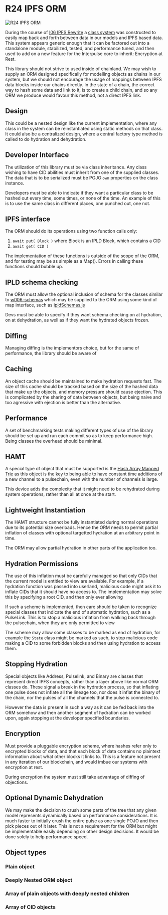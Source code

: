 # R24 IPFS ORM

![R24 IPFS ORM](/nfts/R24.png)

During the course of [I06 IPFS Rewrite] a [class system](https://github.com/dreamcatcher-tech/dreamcatcher-stack/blob/46847ac461a0c49b7a9218ee5627cd4581f11ca8/pkg/interblock/src/w008-ipld/Crush%20System.md) was constructed to easily map back and forth between data in our models and IPFS based data. This system appears generic enough that it can be factored out into a standalone module, stabilized, tested, and performance tuned, and then used to add on a new feature for the Interpulse core to inherit: Encryption at Rest.

This library should not strive to used inside of chainland. We may wish to supply an ORM designed specifically for modelling objects as chains in our system, but we should not encourage the usage of mappings between IPFS data blocks inside our chains directly. In the state of a chain, the correct way to hash some data and link to it, is to create a child chain, and so any ORM we produce would favour this method, not a direct IPFS link.

## Design

This could be a nested design like the current implementation, where any class in the system can be reinstantiated using static methods on that class. It could also be a centralized design, where a central factory type method is called to do hydration and dehydration.

## Developer Interface

The utilization of this library must be via class inheritance. Any class wishing to have CID abilities must inherit from one of the supplied classes. The data that is to be serialized must be POJO `own` properties on the class instance.

Developers must be able to indicate if they want a particular class to be hashed out every time, some times, or none of the time. An example of this is to use the same class in different places, one punched out, one not.

## IPFS interface

The ORM should do its operations using two function calls only:

1. `await put( Block )` where Block is an IPLD Block, which contains a CID
1. `await get( CID )`

The implementation of these functions is outside of the scope of the ORM, and for testing may be as simple as a Map(). Errors in calling these functions should bubble up.

## IPLD schema checking

The ORM must allow the optional inclusion of schema for the classes similar to [w006-schemas](https://github.com/dreamcatcher-tech/dreamcatcher-stack/blob/46847ac461a0c49b7a9218ee5627cd4581f11ca8/pkg/interblock/src/w006-schemas/IpldSchemas.md) which may be supplied to the ORM using some kind of map interface, such as [ipldSchemas.js](https://github.com/dreamcatcher-tech/dreamcatcher-stack/blob/46847ac461a0c49b7a9218ee5627cd4581f11ca8/pkg/interblock/src/w006-schemas/ipldSchemas.js)

Devs must be able to specify if they want schema checking on at hydration, on at dehydration, as well as if they want the hydrated objects frozen.

## Diffing

Managing diffing is the implementors choice, but for the same of performance, the library should be aware of

## Caching

An object cache should be maintained to make hydration requests fast. The size of this cache should be tracked based on the size of the hashed data that make up the objects, and memory pressure should cause ejection. This is complicated by the sharing of data between objects, but being naive and too agressive with ejection is better than the alternative.

## Performance

A set of benchmarking tests making different types of use of the library should be set up and run each commit so as to keep performance high. Being classes the overhead should be minimal.

## HAMT

A special type of object that must be supported is the [Hash Array Mapped Trie](https://github.com/dreamcatcher-tech/dreamcatcher-stack/blob/46847ac461a0c49b7a9218ee5627cd4581f11ca8/pkg/interblock/src/w008-ipld/src/Hamt.js) as this object is the key to being able to have constant time additions of a new channel to a pulsechain, even with the number of channels is large.

This device adds the complexity that it might need to be rehydrated during system operations, rather than all at once at the start.

## Lightweight Instantiation

The HAMT structure cannot be fully instantiated during normal operations due to its potential size overloads. Hence the ORM needs to permit partial inflation of classes with optional targetted hydration at an arbitrary point in time.

The ORM may allow partial hydration in other parts of the application too.

## Hydration Permissions

The use of this inflation must be carefully managed so that only CIDs that the current model is entitled to view are available. For example, if a hydration function was passed into userland, malicious code might ask it to inflate CIDs that it should have no access to. The implementation may solve this by specifying a root CID, and then only ever allowing

If such a scheme is implemented, then care should be taken to recognize special classes that indicate the end of automatic hydration, such as a PulseLink. This is to stop a malicious inflation from walking back through the pulsechain, when they are only permitted to view

The scheme may allow some classes to be marked as end of hydration, for example the `State` class might be marked as such, to stop malicious code making a CID to some forbidden blocks and then using hydration to access them.

## Stopping Hydration

Special objects like Address, Pulselink, and Binary are classes that represent direct IPFS concepts, rather than a layer above like normal ORM classes do. These signal a break in the hydration process, so that inflating one pulse does not inflate all the lineage too, nor does it inflat the binary of the chain, nor the pulses of all the channels that the pulse is connected to.

However the data is present in such a way as it can be fed back into the ORM somehow and then another segment of hydration can be worked upon, again stopping at the developer specified boundaries.

## Encryption

Must provide a pluggable encryption scheme, where hashes refer only to encrypted blocks of data, and that each block of data contains no plaintext information about what other blocks it links to. This is a feature not present in any iteration of our blockchain, and would imbue our systems with encryption at rest.

During encryption the system must still take advantage of diffing of objections.

## Optional Dynamic Dehydration

We may make the decision to crush some parts of the tree that any given model represents dynamically based on performance considerations. It is much faster to initially crush the entire pulse as one single POJO and then pick pieces out of it later. This is not a requirement for the ORM but might be implementable easily depending on other design decisions. It would be done solely to help performance speed.

## Object types

### Plain object

### Deeply Nested ORM object

### Array of plain objects with deeply nested children

### Array of CID objects

[i06 ipfs rewrite]: ./I06.md
